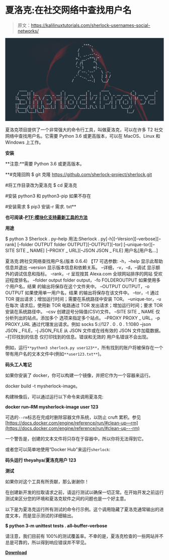# 夏洛克:在社交网络中查找用户名

> 原文：<https://kalilinuxtutorials.com/sherlock-usernames-social-networks/>

[![Sherlock : Find Usernames Across Social Networks](img//af1390445c8c6695e479c8b4bc8fba30.png "Sherlock : Find Usernames Across Social Networks")](https://1.bp.blogspot.com/-J9OV2C50epg/XRwSJrd5anI/AAAAAAAABL4/dQEA4LqrOckDC0V_BL5EPojgBmV0YNIpgCLcBGAs/s1600/Sherlock.png)

夏洛克项目提供了一个非常强大的命令行工具，叫做夏洛克，可以在许多 T2 社交网络中查找用户名。它需要 Python 3.6 或更高版本，可以在 MacOS、Linux 和 Windows 上工作。

**安装**

**注意:**需要 Python 3.6 或更高版本。

**#克隆回购
$ git 克隆 https://github.com/sherlock-project/sherlock.git

#将工作目录改为夏洛克
$ cd 夏洛克

#安装 python3 和 python3-pip 如果不存在

#安装需求
$ pip3 安装-r 需求. txt**

**也可阅读-[PTF:模块化支持最新工具的方法](https://kalilinuxtutorials.com/ptf-pentesters-framework/)**

**用途**

$ python 3 Sherlock . py–help
用法:Sherlock . py[-h][–Version][–verbose][–rank]
[–folder OUTPUT folder OUTPUT][–OUTPUT][–tor]
[–unique-tor][–SITE SITE _ NAME]
[–PROXY _ URL][–JSON JSON _ FILE]
用户名[用户名…]

夏洛克:跨社交网络查找用户名(版本 0.6.4) 【T7
可选参数:
-h，–help 显示此帮助信息并退出
–version 显示版本信息和依赖关系。
–详细，-v，-d，–调试
显示额外的调试信息和指标。
-rank，-r 呈现按其 Alexa.com 全球网站排序的网站
受欢迎程度排名。
–folder output folder output，-fo FOLDEROUTPUT
如果使用多个用户名，结果
的输出将保存在这个文件夹中。
–OUTPUT OUTPUT，-o OUTPUT
如果使用单一用户名，结果
的输出将保存在该文件中。
–tor，-t 通过 TOR 提出请求；增加运行时间；需要在系统路径中安装
TOR。
–unique-tor，-u 在每次
请求后，使用新 TOR 电路通过 TOR 发出请求；增加运行时间；要求 TOR 安装在系统路径中。
–csv 创建逗号分隔值(CSV)文件。
–SITE SITE _ NAME 仅分析列出的站点。添加多个
选项来指定多个站点。
–PROXY PROXY _ URL，-p PROXY_URL
通过代理发出请求。例如
socks 5://127 . 0 . 0 . 1:1080
–json JSON _ FILE，-j JSON_FILE
从 JSON 文件或在线有效的 JSON
文件加载数据。
–打印找到的信息
仅打印找到的信息。错误和无效的
用户名错误不会出现。

例如，运行`**python3 sherlock.py user123**`，所有找到的账户将被保存在一个带有用户名的文本文件中(例如`**user123.txt**`)。

**码头工人笔记**

如果你安装了 docker，你可以构建一个镜像，并把它作为一个容器来运行。

docker build -t mysherlock-image。

构建映像后，可以通过运行以下命令来调用夏洛克:

**docker run–RM mysherlock-image user 123**

可选的`--rm`标志在完成时删除容器文件系统，以防止 cruft 累积。参见[https://docs.docker.com/engine/reference/run/#clean-up—rm](https://docs.docker.com/engine/reference/run/#clean-up---rm)

一个警告是，创建的文本文件将只存在于容器中，所以你将无法得到它。

或者您可以简单地使用“Docker Hub”来运行`sherlock`:

**码头运行 theyahya/夏洛克用户 123**

**测试**

如果你对这个工具有所贡献，那么谢谢你！

在创建新开发的拉取请求之前，请运行测试以确保一切正常。在开始开发之前运行测试来区分您的环境和夏洛克软件之间的问题也是一个好主意。

以下是为夏洛克运行所有测试的命令行示例。这个调用隐藏了夏洛克通常输出的进度文本，而是显示测试的详细输出。

**$ python 3-m unittest tests . all–buffer–verbose**

请注意，我们目前有 100%的测试覆盖率。不幸的是，夏洛克检查的一些网站并不总是可靠的，所以得到响应错误并不罕见。

[**Download**](https://github.com/sherlock-project/sherlock)